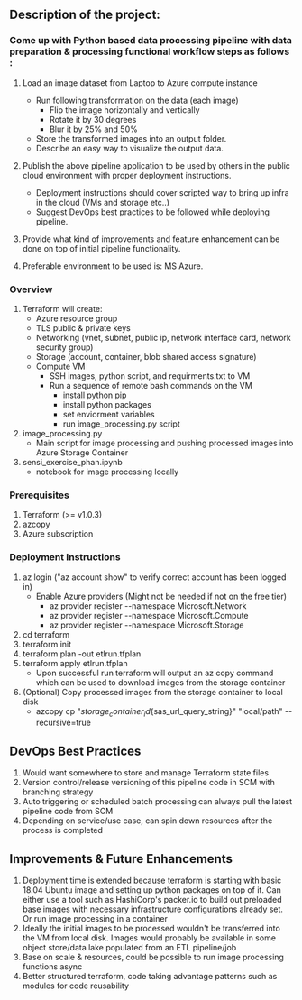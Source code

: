 ## Description of the project:
### Come up with Python based data processing pipeline with data preparation & processing functional workflow steps as follows : 
1. Load an image dataset from Laptop to Azure compute instance
    - Run following transformation on the data (each image)
        - Flip the image horizontally and vertically
        - Rotate it by 30 degrees
        - Blur it by 25% and 50%
    - Store the transformed images into an output folder.
    - Describe an easy way to visualize the output data.
 

2. Publish the above pipeline application to be used by others in the public cloud environment with proper deployment instructions.
    - Deployment instructions should cover scripted way to bring up infra in the cloud (VMs and storage etc..)
    - Suggest DevOps best practices to be followed while deploying pipeline.

3. Provide what kind of improvements and feature enhancement can be done on top of initial pipeline functionality. 

4. Preferable environment to be used is: MS Azure.

### Overview
1. Terraform will create:
    - Azure resource group
    - TLS public & private keys 
    - Networking (vnet, subnet, public ip, network interface card, network security group)
    - Storage (account, container, blob shared access signature)
    - Compute VM
        - SSH images, python script, and requirments.txt to VM
        - Run a sequence of remote bash commands on the VM
            - install python pip
            - install python packages
            - set enviorment variables
            - run image_processing.py script
2. image_processing.py
    - Main script for image processing and pushing processed images into Azure Storage Container
3. sensi_exercise_phan.ipynb
    - notebook for image processing locally

### Prerequisites
1. Terraform (>= v1.0.3)
2. azcopy
3. Azure subscription

### Deployment Instructions
1. az login ("az account show" to verify correct account has been logged in)
    - Enable Azure providers (Might not be needed if not on the free tier)
        - az provider register --namespace Microsoft.Network
        - az provider register --namespace Microsoft.Compute
        - az provider register --namespace Microsoft.Storage
2. cd terraform
3. terraform init
4. terraform plan -out etlrun.tfplan
5. terraform apply etlrun.tfplan
    - Upon successful run terraform will output an az copy command which can be used to download images from the storage container
6. (Optional) Copy processed images from the storage container to local disk
    - azcopy cp "${storage_container_id}${sas_url_query_string}" "local/path" --recursive=true

## DevOps Best Practices
1. Would want somewhere to store and manage Terraform state files
2. Version control/release versioning of this pipeline code in SCM with branching strategy
3. Auto triggering or scheduled batch processing can always pull the latest pipeline code from SCM
4. Depending on service/use case, can spin down resources after the process is completed

## Improvements & Future Enhancements
1. Deployment time is extended because terraform is starting with basic 18.04 Ubuntu image and setting up python packages on top of it. Can either use a tool such as HashiCorp's packer.io to build out preloaded base images with necessary infrastructure configurations already set. Or run image processing in a container
2. Ideally the initial images to be processed wouldn't be transferred into the VM from local disk. Images would probably be available in some object store/data lake populated from an ETL pipeline/job
3. Base on scale & resources, could be possible to run image processing functions async
4. Better structured terraform, code taking advantage patterns such as modules for code reusability